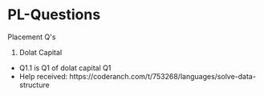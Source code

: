 # PL-Questions
Placement Q's
1. Dolat Capital
<ul>
  <li> Q1.1 is Q1 of dolat capital Q1 </li>
  <li> Help received: https://coderanch.com/t/753268/languages/solve-data-structure </li>
</ul>
